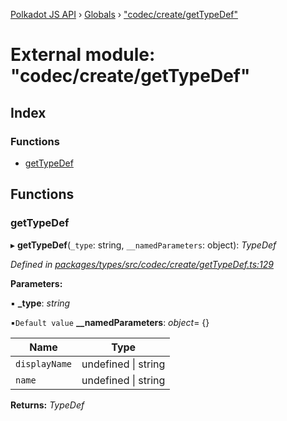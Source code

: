 [Polkadot JS API](../README.md) › [Globals](../globals.md) › ["codec/create/getTypeDef"](_codec_create_gettypedef_.md)

# External module: "codec/create/getTypeDef"

## Index

### Functions

* [getTypeDef](_codec_create_gettypedef_.md#gettypedef)

## Functions

###  getTypeDef

▸ **getTypeDef**(`_type`: string, `__namedParameters`: object): *TypeDef*

*Defined in [packages/types/src/codec/create/getTypeDef.ts:129](https://github.com/polkadot-js/api/blob/b24a1ff350/packages/types/src/codec/create/getTypeDef.ts#L129)*

**Parameters:**

▪ **_type**: *string*

▪`Default value`  **__namedParameters**: *object*= {}

Name | Type |
------ | ------ |
`displayName` | undefined &#124; string |
`name` | undefined &#124; string |

**Returns:** *TypeDef*
